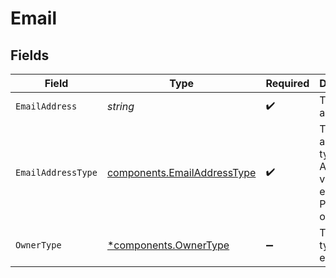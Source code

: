 # Email


## Fields

| Field                                                                      | Type                                                                       | Required                                                                   | Description                                                                |
| -------------------------------------------------------------------------- | -------------------------------------------------------------------------- | -------------------------------------------------------------------------- | -------------------------------------------------------------------------- |
| `EmailAddress`                                                             | *string*                                                                   | :heavy_check_mark:                                                         | The email address                                                          |
| `EmailAddressType`                                                         | [components.EmailAddressType](../../models/components/emailaddresstype.md) | :heavy_check_mark:                                                         | The email address type. Authorized values are either PERSONAL or WORK.     |
| `OwnerType`                                                                | [*components.OwnerType](../../models/components/ownertype.md)              | :heavy_minus_sign:                                                         | The owner type of an email                                                 |